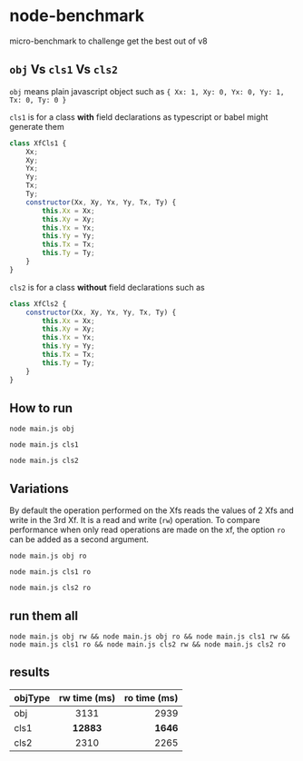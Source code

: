 # node-benchmark
micro-benchmark to challenge get the best out of v8

## `obj` Vs `cls1` Vs `cls2`

`obj` means plain javascript object such as `{ Xx: 1, Xy: 0, Yx: 0, Yy: 1, Tx: 0, Ty: 0 }`

`cls1` is for a class **with** field declarations as typescript or babel might generate them
```javascript
class XfCls1 {
    Xx;
    Xy;
    Yx;
    Yy;
    Tx;
    Ty;
    constructor(Xx, Xy, Yx, Yy, Tx, Ty) {
        this.Xx = Xx;
        this.Xy = Xy;
        this.Yx = Yx;
        this.Yy = Yy;
        this.Tx = Tx;
        this.Ty = Ty;
    }
}
```

`cls2` is for a class **without** field declarations such as
```javascript
class XfCls2 {
    constructor(Xx, Xy, Yx, Yy, Tx, Ty) {
        this.Xx = Xx;
        this.Xy = Xy;
        this.Yx = Yx;
        this.Yy = Yy;
        this.Tx = Tx;
        this.Ty = Ty;
    }
}
```

## How to run

`node main.js obj`

`node main.js cls1`

`node main.js cls2`


## Variations

By default the operation performed on the Xfs reads the values of 2 Xfs and write in the 3rd Xf. It is a read and write (`rw`) operation. To compare performance when only read operations are made on the xf, the option `ro` can be added as a second argument.

`node main.js obj ro`

`node main.js cls1 ro`

`node main.js cls2 ro`


## run them all

`node main.js obj rw && node main.js obj ro && node main.js cls1 rw && node main.js cls1 ro && node main.js cls2 rw && node main.js cls2 ro`

## results

| objType | rw time (ms) | ro time (ms)|
|---------|:------------:|------------:|
|  obj    | 3131         | 2939        |
|  cls1   | **12883**    | **1646**    |
|  cls2   | 2310         | 2265        |
